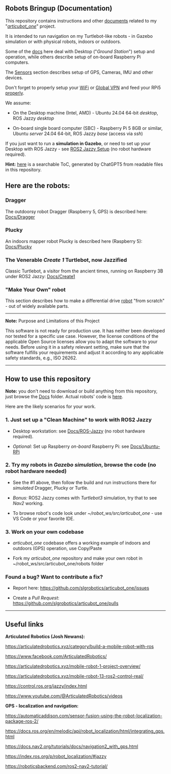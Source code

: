 ## Robots Bringup (Documentation)

This repository contains instructions and other [documents](https://github.com/slgrobotics/robots_bringup/tree/main/Docs) related to my "[*articubot_one*](https://github.com/slgrobotics/articubot_one)" project.

It is intended to run navigation on my Turtlebot-like robots - in Gazebo simulation or with physical robots, indoors or outdoors.

Some of the [docs](https://github.com/slgrobotics/robots_bringup/tree/main/Docs) here deal with Desktop ("*Ground Station*") setup and operation, while others describe setup of on-board Raspberry Pi computers.

The [Sensors](https://github.com/slgrobotics/robots_bringup/tree/main/Docs/Sensors) section describes setup of GPS, Cameras, IMU and other devices.

Don't forget to properly setup your [WiFi](https://github.com/slgrobotics/robots_bringup/blob/main/Docs/Sensors/WiFi_Logger_Visualizer.md#wifi-testing-and-benchmarking) 
or [Global VPN](https://github.com/slgrobotics/robots_bringup/blob/main/Docs/ROS-Jazzy/README-Husarnet.md) 
and feed your RPi5 [properly](https://github.com/slgrobotics/robots_bringup/blob/main/Docs/Ubuntu-RPi/README-Extra.md#properly-feeding-your-raspberry-pi-5).

We assume:

- On the Desktop machine (Intel, AMD) - Ubuntu 24.04 64-bit *desktop*, ROS Jazzy _desktop_

- On-board single board computer (SBC) - Raspberry Pi 5 8GB or similar, Ubuntu *server* 24.04 64-bit, ROS Jazzy _base_ (access via _ssh_)

If you just want to run a **simulation in Gazebo**, or need to set up your Desktop with ROS Jazzy -
see [ROS2 Jazzy Setup](https://github.com/slgrobotics/robots_bringup/tree/main/Docs/ROS-Jazzy) (no robot hardware required).

**Hint:** [here](https://github.com/slgrobotics/robots_bringup/blob/main/Table_Of_Contents.md) is a searchable ToC, generated by ChatGPT5 from readable files in this repository.

## Here are the robots:

### Dragger

The outdoorsy robot Dragger (Raspberry 5, GPS) is described here:
[Docs/Dragger](https://github.com/slgrobotics/robots_bringup/tree/main/Docs/Dragger)

### Plucky

An indoors mapper robot Plucky is described here (Raspberry 5):
[Docs/Plucky](https://github.com/slgrobotics/robots_bringup/tree/main/Docs/Plucky)

### The Venerable _Create 1_ Turtlebot, now Jazzified

Classic Turtlebot, a visitor from the ancient times, running on Raspberry 3B under ROS2 Jazzy:
[Docs/Create1](https://github.com/slgrobotics/robots_bringup/tree/main/Docs/Create1)

### "Make Your Own" robot

This section describes how to make a differential drive [robot](https://github.com/slgrobotics/robots_bringup/tree/main/Docs/MakeYourOwn) "from scratch" - out of widely available parts.

---------

**Note:** Purpose and Limitations of this Project

This software is not ready for production use. It has neither been developed nor tested for a specific use case. However, the license conditions of the applicable Open Source licenses allow you to adapt the software to your needs. Before using it in a safety relevant setting, make sure that the software fulfills your requirements and adjust it according to any applicable safety standards, e.g., ISO 26262.

---------

## How to use this repository

**Note:** you don't need to download or build anything from this repository, just browse the [Docs](https://github.com/slgrobotics/robots_bringup/tree/main/Docs) folder.
Actual robots' code is [here](https://github.com/slgrobotics/articubot_one).

Here are the likely scenarios for your work.

### 1. Just set up a "Clean Machine" to work with ROS2 Jazzy

- Desktop workstation: see [Docs/ROS-Jazzy](https://github.com/slgrobotics/robots_bringup/tree/main/Docs/ROS-Jazzy) (no robot hardware required).

- _Optional:_ Set up Raspberry *on-board* Raspberry Pi: see [Docs/Ubuntu-RPi](https://github.com/slgrobotics/robots_bringup/tree/main/Docs/Ubuntu-RPi)

### 2. Try my robots in _Gazebo simulation_, browse the code (no robot hardware needed)

- See the #1 above, then follow the build and run instructions there for _simulated_ Dragger, Plucky or Turtle.

- _Bonus:_ ROS2 Jazzy comes with _Turtlebot3_ simulation, try that to see _Nav2_ working.

- To browse robot's code look under *~/robot_ws/src/articubot_one* - use VS Code or your favorite IDE.

### 3. Work on your own codebase

- *articubot_one* codebase offers a working example of indoors and outdoors (GPS) operation, use Copy/Paste

- Fork my *articubot_one* repository and make your own robot in ~/robot_ws/src/articubot_one/robots folder

### Found a bug? Want to contribute a fix?

- Report here: https://github.com/slgrobotics/articubot_one/issues

- Create a _Pull Request_: https://github.com/slgrobotics/articubot_one/pulls

---------------------------------

## Useful links

**Articulated Robotics (Josh Newans):**

https://articulatedrobotics.xyz/category/build-a-mobile-robot-with-ros

https://www.facebook.com/ArticulatedRobotics/

https://articulatedrobotics.xyz/mobile-robot-1-project-overview/

https://articulatedrobotics.xyz/mobile-robot-13-ros2-control-real/

https://control.ros.org/jazzy/index.html

https://www.youtube.com/@ArticulatedRobotics/videos

**GPS - localization and navigation:**

https://automaticaddison.com/sensor-fusion-using-the-robot-localization-package-ros-2/

https://docs.ros.org/en/melodic/api/robot_localization/html/integrating_gps.html

https://docs.nav2.org/tutorials/docs/navigation2_with_gps.html

https://index.ros.org/p/robot_localization/#jazzy

https://roboticsbackend.com/ros2-nav2-tutorial/
